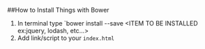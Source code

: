 ##How to Install Things with Bower

1) In terminal type `bower install --save <ITEM TO BE INSTALLED ex:jquery, lodash, etc...>
2) Add link/script to your `index.html`

